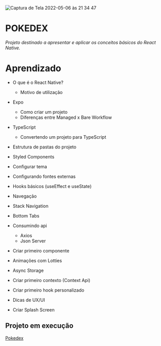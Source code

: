 ![Captura de Tela 2022-05-06 às 21 34 47](https://user-images.githubusercontent.com/48105194/167230728-98cd27ab-3214-46f9-be3d-43c7c2b7f741.png)

# **POKEDEX**

_Projeto destinado a apresentar e aplicar os conceitos básicos do React Native._

# **Aprendizado**

-  O que é o React Native?
    -  Motivo de utilização

-  Expo
    -  Como criar um projeto
    -  Diferenças entre Managed x Bare Workflow

-  TypeScript
    -  Convertendo um projeto para TypeScript

-  Estrutura de pastas do projeto  

-  Styled Components
  -  Configurar tema

-  Configurando fontes externas

-  Hooks básicos (useEffect e useState)


-  Navegação
  -  Stack Navigation
  -  Bottom Tabs
    
-  Consumindo api
   -  Axios
   -  Json Server

-  Criar primeiro componente
  
-  Animações com Lotties

-  Async Storage

-  Criar primeiro contexto (Context Api)

-  Criar primeiro hook personalizado

-  Dicas de UX/UI

-  Criar Splash Screen

## **Projeto em execução**
[Pokedex](https://www.loom.com/share/daba540d3d0141bdac67d7b71255754e)

